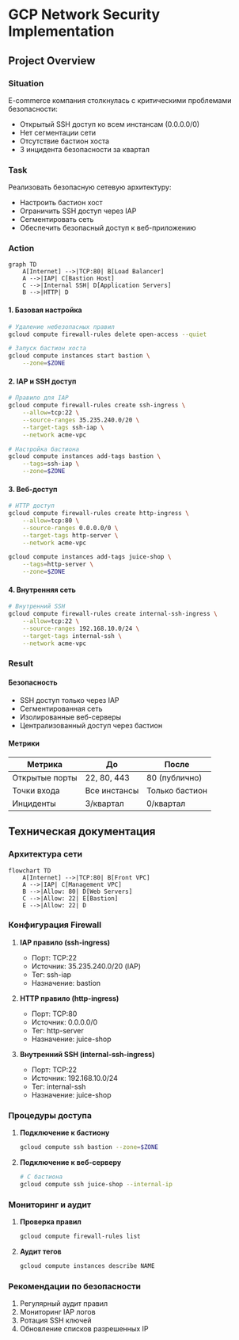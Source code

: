 # GCP Network Security Implementation

## Project Overview

### Situation
E-commerce компания столкнулась с критическими проблемами безопасности:
- Открытый SSH доступ ко всем инстансам (0.0.0.0/0)
- Нет сегментации сети
- Отсутствие бастион хоста
- 3 инцидента безопасности за квартал

### Task
Реализовать безопасную сетевую архитектуру:
- Настроить бастион хост
- Ограничить SSH доступ через IAP
- Сегментировать сеть
- Обеспечить безопасный доступ к веб-приложению

### Action

```mermaid
graph TD
    A[Internet] -->|TCP:80| B[Load Balancer]
    A -->|IAP| C[Bastion Host]
    C -->|Internal SSH| D[Application Servers]
    B -->|HTTP| D
```

#### 1. Базовая настройка
```bash
# Удаление небезопасных правил
gcloud compute firewall-rules delete open-access --quiet

# Запуск бастион хоста
gcloud compute instances start bastion \
    --zone=$ZONE
```

#### 2. IAP и SSH доступ
```bash
# Правило для IAP
gcloud compute firewall-rules create ssh-ingress \
    --allow=tcp:22 \
    --source-ranges 35.235.240.0/20 \
    --target-tags ssh-iap \
    --network acme-vpc

# Настройка бастиона
gcloud compute instances add-tags bastion \
    --tags=ssh-iap \
    --zone=$ZONE
```

#### 3. Веб-доступ
```bash
# HTTP доступ
gcloud compute firewall-rules create http-ingress \
    --allow=tcp:80 \
    --source-ranges 0.0.0.0/0 \
    --target-tags http-server \
    --network acme-vpc

gcloud compute instances add-tags juice-shop \
    --tags=http-server \
    --zone=$ZONE
```

#### 4. Внутренняя сеть
```bash
# Внутренний SSH
gcloud compute firewall-rules create internal-ssh-ingress \
    --allow=tcp:22 \
    --source-ranges 192.168.10.0/24 \
    --target-tags internal-ssh \
    --network acme-vpc
```

### Result

#### Безопасность
- SSH доступ только через IAP
- Сегментированная сеть
- Изолированные веб-серверы
- Централизованный доступ через бастион

#### Метрики
| Метрика | До | После |
|---------|-----|--------|
| Открытые порты | 22, 80, 443 | 80 (публично) |
| Точки входа | Все инстансы | Только бастион |
| Инциденты | 3/квартал | 0/квартал |

## Техническая документация

### Архитектура сети

```mermaid
flowchart TD
    A[Internet] -->|TCP:80| B[Front VPC]
    A -->|IAP| C[Management VPC]
    B -->|Allow: 80| D[Web Servers]
    C -->|Allow: 22| E[Bastion]
    E -->|Allow: 22| D
```

### Конфигурация Firewall

1. **IAP правило (ssh-ingress)**
   - Порт: TCP:22
   - Источник: 35.235.240.0/20 (IAP)
   - Тег: ssh-iap
   - Назначение: bastion

2. **HTTP правило (http-ingress)**
   - Порт: TCP:80
   - Источник: 0.0.0.0/0
   - Тег: http-server
   - Назначение: juice-shop

3. **Внутренний SSH (internal-ssh-ingress)**
   - Порт: TCP:22
   - Источник: 192.168.10.0/24
   - Тег: internal-ssh
   - Назначение: juice-shop

### Процедуры доступа

1. **Подключение к бастиону**
   ```bash
   gcloud compute ssh bastion --zone=$ZONE
   ```

2. **Подключение к веб-серверу**
   ```bash
   # С бастиона
   gcloud compute ssh juice-shop --internal-ip
   ```

### Мониторинг и аудит

1. **Проверка правил**
   ```bash
   gcloud compute firewall-rules list
   ```

2. **Аудит тегов**
   ```bash
   gcloud compute instances describe NAME
   ```

### Рекомендации по безопасности
1. Регулярный аудит правил
2. Мониторинг IAP логов
3. Ротация SSH ключей
4. Обновление списков разрешенных IP